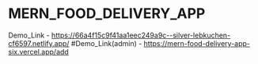 # MERN_FOOD_DELIVERY_APP
Demo_Link - https://66a4f15c9f41aa1eec249a9c--silver-lebkuchen-cf6597.netlify.app/
#Demo_Link(admin) - https://mern-food-delivery-app-six.vercel.app/add


